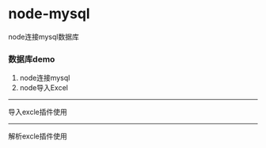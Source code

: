 # node-mysql
node连接mysql数据库
### 数据库demo
1. node连接mysql
2. node导入Excel
 > 
 ****
 导入excle插件使用
 ****
 解析excle插件使用
